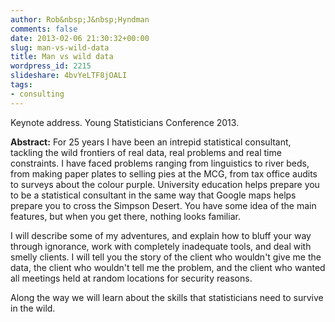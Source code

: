```yaml
---
author: Rob&nbsp;J&nbsp;Hyndman
comments: false
date: 2013-02-06 21:30:32+00:00
slug: man-vs-wild-data
title: Man vs wild data
wordpress_id: 2215
slideshare: 4bvYeLTF8jOALI
tags:
- consulting
---
```


Keynote address. Young Statisticians Conference 2013.

**Abstract:**
For 25 years I have been an intrepid statistical consultant, tackling the wild frontiers of real data, real problems and real time constraints. I have faced problems ranging from linguistics to river beds, from making paper plates to selling pies at the MCG, from tax office audits to surveys about the colour purple. University education helps prepare you to be a statistical consultant in the same way that Google maps helps prepare you to cross the Simpson Desert. You have some idea of the main features, but when you get there, nothing looks familiar.

I will describe some of my adventures, and explain how to bluff your way through ignorance, work with completely inadequate tools, and deal with smelly clients. I will tell you the story of the client who wouldn't give me the data, the client who wouldn't tell me the problem, and the client who wanted all meetings held at random locations for security reasons.

Along the way we will learn about the skills that statisticians need to survive in the wild.

